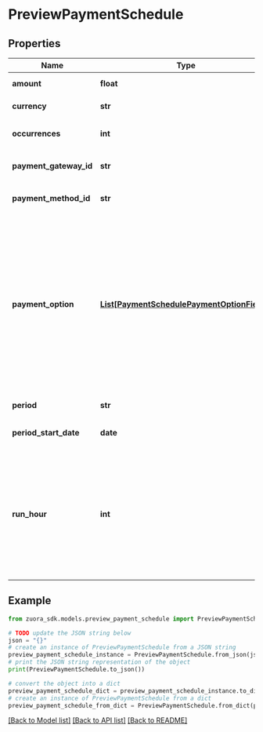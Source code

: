 # PreviewPaymentSchedule


## Properties

Name | Type | Description | Notes
------------ | ------------- | ------------- | -------------
**amount** | **float** | Indicates the updated amount of the pending payment schedule items.  | [optional] 
**currency** | **str** | Indicates the updated currency of the pending payment schedule items.  | [optional] 
**occurrences** | **int** | Indicates the updated number of payment schedule items that are created by the payment schedule.  | [optional] 
**payment_gateway_id** | **str** | Indicates the updated payment gateway ID of the pending payment schedule items.  | [optional] 
**payment_method_id** | **str** | Indicates the updated payment method ID of the pending payment schedule items.  | [optional] 
**payment_option** | [**List[PaymentSchedulePaymentOptionFields]**](PaymentSchedulePaymentOptionFields.md) | Container for the paymentOption items, which describe the transactional level rules for processing payments. Currently, only the Gateway Options type is supported.  Here is an example: &#x60;&#x60;&#x60; \&quot;paymentOption\&quot;: [   {     \&quot;type\&quot;: \&quot;GatewayOptions\&quot;,     \&quot;detail\&quot;: {       \&quot;SecCode\&quot;:\&quot;WEB\&quot;     }   } ] &#x60;&#x60;&#x60;  &#x60;paymentOption&#x60; of the payment schedule takes precedence over &#x60;paymentOption&#x60; of the payment schedule item.  To enable this field, submit a request at [Zuora Global Support](https://support.zuora.com/). This field is only available if &#x60;zuora-version&#x60; is set to &#x60;337.0&#x60; or later.  | [optional] 
**period** | **str** | Indicates the updated period of the pending payment schedule items.  | [optional] 
**period_start_date** | **date** | Indicates the updated collection date for the next pending payment schedule item.  | [optional] 
**run_hour** | **int** | Specifies at which hour of the day in the tenant’s time zone this payment will be collected. Available values: &#x60;[0,1,2,~,22,23]&#x60;.    If the time difference between your tenant’s timezone and the timezone where Zuora servers are is not in full hours, for example, 2.5 hours, the payment schedule items will be triggered half hour later than your scheduled time. If the payment &#x60;runHour&#x60; and &#x60;scheduledDate&#x60; are backdated, the system will collect the payment when the next runHour occurs.  | [optional] 

## Example

```python
from zuora_sdk.models.preview_payment_schedule import PreviewPaymentSchedule

# TODO update the JSON string below
json = "{}"
# create an instance of PreviewPaymentSchedule from a JSON string
preview_payment_schedule_instance = PreviewPaymentSchedule.from_json(json)
# print the JSON string representation of the object
print(PreviewPaymentSchedule.to_json())

# convert the object into a dict
preview_payment_schedule_dict = preview_payment_schedule_instance.to_dict()
# create an instance of PreviewPaymentSchedule from a dict
preview_payment_schedule_from_dict = PreviewPaymentSchedule.from_dict(preview_payment_schedule_dict)
```
[[Back to Model list]](../README.md#documentation-for-models) [[Back to API list]](../README.md#documentation-for-api-endpoints) [[Back to README]](../README.md)



